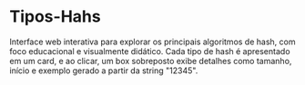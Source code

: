 # Tipos-Hahs
Interface web interativa para explorar os principais algoritmos de hash, com foco educacional e visualmente didático. Cada tipo de hash é apresentado em um card, e ao clicar, um box sobreposto exibe detalhes como tamanho, início e exemplo gerado a partir da string "12345".
